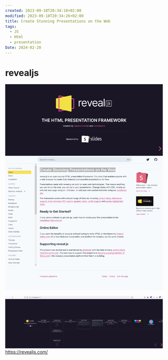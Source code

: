 ```yaml
---
created: 2023-09-18T20:34:18+02:00
modified: 2023-09-18T20:34:26+02:00
title: Create Stunning Presentations on the Web
tags:
  - JS
  - Html
  - presentation
Date: 2024-02-20
---
```


# revealjs

![](../_asset/2023-09-18-20-34-18_revealjs_image_1.png)

![](../_asset/2023-09-18-20-34-18_revealjs_image_2.png)
https://revealjs.com/
